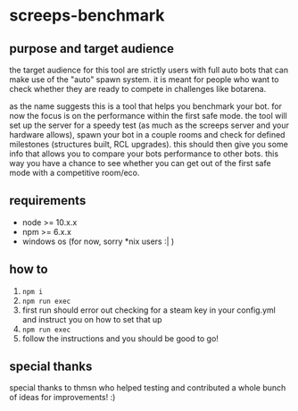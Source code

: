 # screeps-benchmark

## purpose and target audience
the target audience for this tool are strictly users with full auto bots that can make use of the "auto" spawn system.
it is meant for people who want to check whether they are ready to compete in challenges like botarena.

as the name suggests this is a tool that helps you benchmark your bot.
for now the focus is on the performance within the first safe mode. the tool will set up the server for a speedy test
(as much as the screeps server and your hardware allows), spawn your bot in a couple rooms and check for defined milestones
(structures built, RCL upgrades). this should then give you some info that allows you to compare your bots performance
to other bots. this way you have a chance to see whether you can get out of the first safe mode with a competitive room/eco.

## requirements
- node >= 10.x.x
- npm >= 6.x.x
- windows os (for now, sorry *nix users :| )

## how to
1. `npm i`
2. `npm run exec`
3. first run should error out checking for a steam key in your config.yml and instruct you on how to set that up
4. `npm run exec`
5. follow the instructions and you should be good to go!

## special thanks
special thanks to thmsn who helped testing and contributed a whole bunch of ideas for improvements! :)
